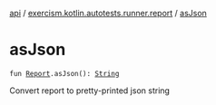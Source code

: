[api](../index.md) / [exercism.kotlin.autotests.runner.report](index.md) / [asJson](./as-json.md)

# asJson

`fun `[`Report`](-report/index.md)`.asJson(): `[`String`](https://kotlinlang.org/api/latest/jvm/stdlib/kotlin/-string/index.html)

Convert report to pretty-printed json string

